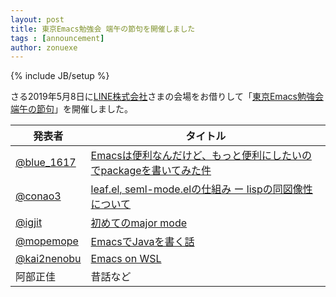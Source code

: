 ```yaml
---
layout: post
title: 東京Emacs勉強会 端午の節句を開催しました
tags : [announcement]
author: zonuexe
---
```

{% include JB/setup %}

さる<time datetime="2019-05-08T19:30:00+09:00">2019年5月8日</time>に[LINE株式会社][linecorp]さまの会場をお借りして「[東京Emacs勉強会 端午の節句][connpass]」を開催しました。

| 発表者            | 	タイトル                                                                          |
|-------------------|--------------------------------------------------------------------------------------- |
| [@blue_1617]	  | [Emacsは便利なんだけど、もっと便利にしたいのでpackageを書いてみた件][emacs-benri]	 |
| [@conao3]	     | [leaf.el, seml-mode.elの仕組み ー lispの同図像性について][leaf]                       |
| [@igjit]	      | [初めてのmajor mode][major-mode]                                                      |
| [@mopemope]	   | [EmacsでJavaを書く話][emacs-java]	                                                 |
| [@kai2nenobu]	 | [Emacs on WSL][emacs-on-wsl]                                                          |
| 阿部正佳	      | 昔話など	                                                                          |

[@blue_1617]: https://twitter.com/blue_1617
[@conao3]: https://twitter.com/conao3
[@igjit]: https://twitter.com/igjit
[@kai2nenobu]: https://twitter.com/kai2nenobu
[@mopemope]: https://twitter.com/mopemope
[connpass]: https://tokyo-emacs.connpass.com/event/128038/
[emacs-benri]: https://speakerdeck.com/blue0513/emacshabian-li-nandakedo-motutobian-li-nisitaifalsedepackagewoshu-itemitajian
[emacs-java]: https://docs.google.com/presentation/d/e/2PACX-1vTNlccnuRo9bRP9_SGLariJxb95GyOmxI6UxAQpxkHxvQM_psqvsMzv5JOosikbGc1lOSe5qCUOfIZH/pub
[emacs-on-wsl]: https://www.slideshare.net/kai2nenobu/emacs-on-wsl
[leaf]: https://www.slideshare.net/naoyayamashita1024/lisp-144486417
[linecorp]: https://linecorp.com/ja/
[major-mode]: https://igjit.github.io/slides/2019/05/major-mode/
